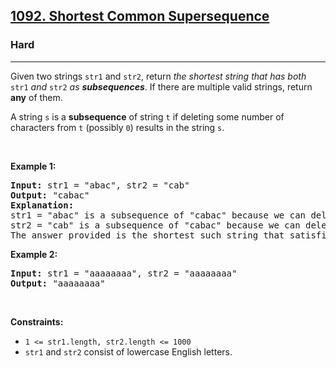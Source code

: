 <h2><a href="https://leetcode.com/problems/shortest-common-supersequence/">1092. Shortest Common Supersequence </a></h2><h3>Hard</h3><hr><div><p>Given two strings <code>str1</code> and <code>str2</code>, return <em>the shortest string that has both </em><code>str1</code><em> and </em><code>str2</code><em> as <strong>subsequences</strong></em>. If there are multiple valid strings, return <strong>any</strong> of them.</p>

<p>A string <code>s</code> is a <strong>subsequence</strong> of string <code>t</code> if deleting some number of characters from <code>t</code> (possibly <code>0</code>) results in the string <code>s</code>.</p>

<p>&nbsp;</p>
<p><strong class="example">Example 1:</strong></p>

<pre><strong>Input:</strong> str1 = "abac", str2 = "cab"
<strong>Output:</strong> "cabac"
<strong>Explanation:</strong> 
str1 = "abac" is a subsequence of "cabac" because we can delete the first "c".
str2 = "cab" is a subsequence of "cabac" because we can delete the last "ac".
The answer provided is the shortest such string that satisfies these properties.
</pre>

<p><strong class="example">Example 2:</strong></p>

<pre><strong>Input:</strong> str1 = "aaaaaaaa", str2 = "aaaaaaaa"
<strong>Output:</strong> "aaaaaaaa"
</pre>

<p>&nbsp;</p>
<p><strong>Constraints:</strong></p>

<ul>
	<li><code>1 &lt;= str1.length, str2.length &lt;= 1000</code></li>
	<li><code>str1</code> and <code>str2</code> consist of lowercase English letters.</li>
</ul>
</div>